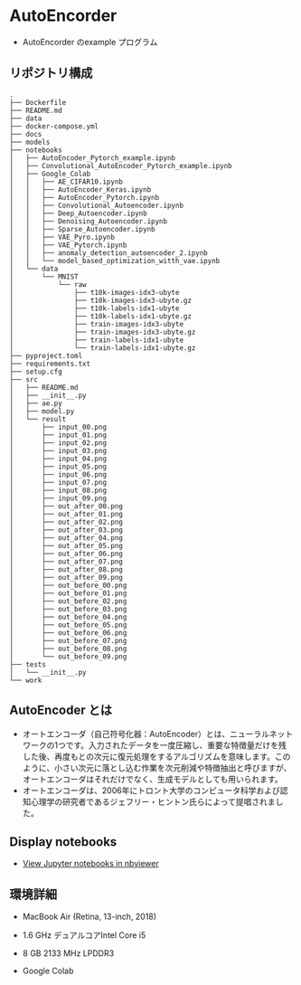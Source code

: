 # AutoEncorder

- AutoEncorder のexample プログラム

## リポジトリ構成

```
.
├── Dockerfile
├── README.md
├── data
├── docker-compose.yml
├── docs
├── models
├── notebooks
│   ├── AutoEncoder_Pytorch_example.ipynb
│   ├── Convolutional_AutoEncoder_Pytorch_example.ipynb
│   ├── Google_Colab
│   │   ├── AE_CIFAR10.ipynb
│   │   ├── AutoEncoder_Keras.ipynb
│   │   ├── AutoEncoder_Pytorch.ipynb
│   │   ├── Convolutional_Autoencoder.ipynb
│   │   ├── Deep_Autoencoder.ipynb
│   │   ├── Denoising_Autoencoder.ipynb
│   │   ├── Sparse_Autoencoder.ipynb
│   │   ├── VAE_Pyro.ipynb
│   │   ├── VAE_Pytorch.ipynb
│   │   ├── anomaly_detection_autoencoder_2.ipynb
│   │   └── model_based_optimization_witth_vae.ipynb
│   └── data
│       └── MNIST
│           └── raw
│               ├── t10k-images-idx3-ubyte
│               ├── t10k-images-idx3-ubyte.gz
│               ├── t10k-labels-idx1-ubyte
│               ├── t10k-labels-idx1-ubyte.gz
│               ├── train-images-idx3-ubyte
│               ├── train-images-idx3-ubyte.gz
│               ├── train-labels-idx1-ubyte
│               └── train-labels-idx1-ubyte.gz
├── pyproject.toml
├── requirements.txt
├── setup.cfg
├── src
│   ├── README.md
│   ├── __init__.py
│   ├── ae.py
│   ├── model.py
│   └── result
│       ├── input_00.png
│       ├── input_01.png
│       ├── input_02.png
│       ├── input_03.png
│       ├── input_04.png
│       ├── input_05.png
│       ├── input_06.png
│       ├── input_07.png
│       ├── input_08.png
│       ├── input_09.png
│       ├── out_after_00.png
│       ├── out_after_01.png
│       ├── out_after_02.png
│       ├── out_after_03.png
│       ├── out_after_04.png
│       ├── out_after_05.png
│       ├── out_after_06.png
│       ├── out_after_07.png
│       ├── out_after_08.png
│       ├── out_after_09.png
│       ├── out_before_00.png
│       ├── out_before_01.png
│       ├── out_before_02.png
│       ├── out_before_03.png
│       ├── out_before_04.png
│       ├── out_before_05.png
│       ├── out_before_06.png
│       ├── out_before_07.png
│       ├── out_before_08.png
│       └── out_before_09.png
├── tests
│   └── __init__.py
└── work
```

## AutoEncoder とは

- オートエンコーダ（自己符号化器：AutoEncoder）とは、ニューラルネットワークの1つです。入力されたデータを一度圧縮し、重要な特徴量だけを残した後、再度もとの次元に復元処理をするアルゴリズムを意味します。このように、小さい次元に落とし込む作業を次元削減や特徴抽出と呼びますが、オートエンコーダはそれだけでなく、生成モデルとしても用いられます。
- オートエンコーダは、2006年にトロント大学のコンピュータ科学および認知心理学の研究者であるジェフリー・ヒントン氏らによって提唱されました。

## Display notebooks

- [View Jupyter notebooks in nbviewer](https://nbviewer.jupyter.org/github/ykato27/AutoEncorder/tree/main/notebooks/)

## 環境詳細

- MacBook Air (Retina, 13-inch, 2018)
- 1.6 GHz デュアルコアIntel Core i5
- 8 GB 2133 MHz LPDDR3

- Google Colab
